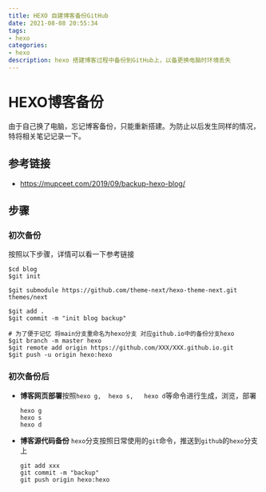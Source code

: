 ```yaml
---
title: HEXO 自建博客备份GitHub
date: 2021-08-08 20:55:34
tags:
- hexo
categories:
- hexo
description: hexo 搭建博客过程中备份到GitHub上，以备更换电脑时环境丢失
---
```


# HEXO博客备份

由于自己换了电脑，忘记博客备份，只能重新搭建。为防止以后发生同样的情况，特将相关笔记记录一下。

## **参考链接**

- https://mupceet.com/2019/09/backup-hexo-blog/

## **步骤**

### **初次备份**

按照以下步骤，详情可以看一下参考链接

```shell
$cd blog
$git init

$git submodule https://github.com/theme-next/hexo-theme-next.git themes/next

$git add .
$git commit -m "init blog backup"

# 为了便于记忆 将main分支重命名为hexo分支 对应github.io中的备份分支hexo
$git branch -m master hexo
$git remote add origin https://github.com/XXX/XXX.github.io.git
$git push -u origin hexo:hexo
```

### **初次备份后**

- **博客网页部署**按照`hexo g,  hexo s,   hexo d`等命令进行生成，浏览，部署

  ```shell
  hexo g
  hexo s
  hexo d
  ```

  

- **博客源代码备份** `hexo`分支按照日常使用的`git`命令，推送到`github`的`hexo`分支上

  ```shell
  git add xxx
  git commit -m "backup"
  git push origin hexo:hexo
  ```

  
